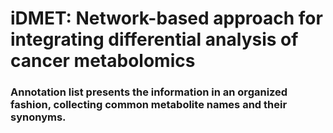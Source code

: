 # iDMET: Network-based approach for integrating differential analysis of cancer metabolomics


### Annotation list presents the information in an organized fashion, collecting common metabolite names and their synonyms.
